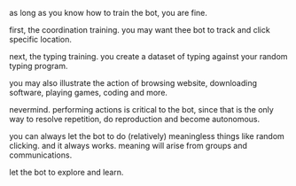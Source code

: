 as long as you know how to train the bot, you are fine.

first, the coordination training. you may want thee bot to track and click specific location. 

next, the typing training. you create a dataset of typing against your random typing program.

you may also illustrate the action of browsing website, downloading software, playing games, coding and more.

nevermind. performing actions is critical to the bot, since that is the only way to resolve repetition, do reproduction and become autonomous.

you can always let the bot to do (relatively) meaningless things like random clicking. and it always works. meaning will arise from groups and communications.

let the bot to explore and learn.